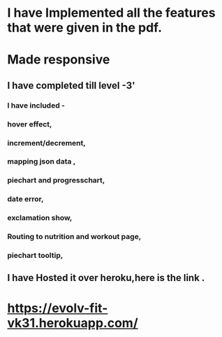 # I have Implemented all the features that were given in the pdf.
# Made responsive
## I have completed till level -3'
### I have included -
### hover effect,
### increment/decrement,
### mapping json data ,
### piechart and progresschart,
### date error,
### exclamation show,
### Routing to nutrition and workout page,
### piechart tooltip,

##  I have Hosted it over heroku,here is the link .
# https://evolv-fit-vk31.herokuapp.com/
